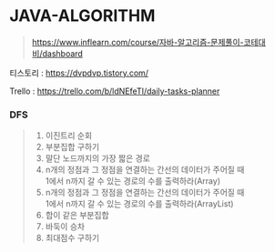 # JAVA-ALGORITHM
> https://www.inflearn.com/course/자바-알고리즘-문제풀이-코테대비/dashboard

티스토리 : https://dvpdvp.tistory.com/

Trello : https://trello.com/b/ldNEfeTI/daily-tasks-planner

### DFS
> 1. 이진트리 순회
> 2. 부분집합 구하기
> 3. 말단 노드까지의 가장 짧은 경로
> 4. n개의 정점과 그 정점을 연결하는 간선의 데이터가 주어질 때  
     1에서 n까지 갈 수 있는 경로의 수를 출력하라(Array)
> 5. n개의 정점과 그 정점을 연결하는 간선의 데이터가 주어질 때  
     1에서 n까지 갈 수 있는 경로의 수를 출력하라(ArrayList)
> 6. 합이 같은 부분집합
> 7. 바둑이 승차
> 8. 최대점수 구하기

